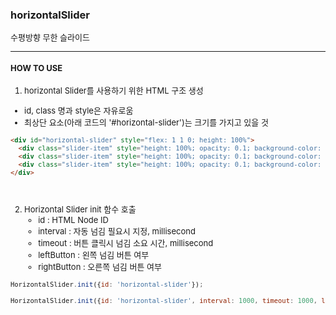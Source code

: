 ### horizontalSlider


<font size="2">
수평방향 무한 슬라이드
<hr/>

#### HOW TO USE
1. horizontal Slider를 사용하기 위한 HTML 구조 생성
  - id, class 명과 style은 자유로움
  - 최상단 요소(아래 코드의 '#horizontal-slider')는 크기를 가지고 있을 것

```html
<div id="horizontal-slider" style="flex: 1 1 0; height: 100%">
  <div class="slider-item" style="height: 100%; opacity: 0.1; background-color: red"></div>
  <div class="slider-item" style="height: 100%; opacity: 0.1; background-color: green"></div>
  <div class="slider-item" style="height: 100%; opacity: 0.1; background-color: yellow"></div>
</div>
```
<br>

2. Horizontal Slider init 함수 호출
    - id : HTML Node ID
    - interval : 자동 넘김 필요시 지정, millisecond
    - timeout : 버튼 클릭시 넘김 소요 시간, millisecond
    - leftButton : 왼쪽 넘김 버튼 여부
    - rightButton : 오른쪽 넘김 버튼 여부

```javascript
HorizontalSlider.init({id: 'horizontal-slider'});
```
```javascript
HorizontalSlider.init({id: 'horizontal-slider', interval: 1000, timeout: 1000, leftButton: false, rightButton: false});
```